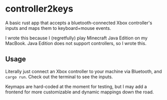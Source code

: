 # controller2keys

A basic rust app that accepts a bluetooth-connected Xbox controller's inputs and maps them to keyboard+mouse events.

I wrote this because I (regretfully) play Minecraft Java Edition on my MacBook. Java Edition does not support controllers, so I wrote this.

## Usage

Literally just connect an Xbox controller to your machine via Bluetooth, and `cargo run`. Check out the terminal to see the inputs.

Keymaps are hard-coded at the moment for testing, but I may add a frontend for more customizable and dynamic mappings down the road.
